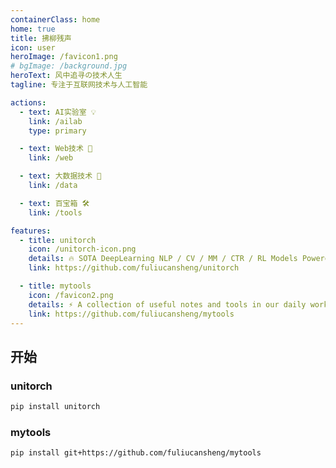```yaml
---
containerClass: home
home: true
title: 拂柳残声
icon: user
heroImage: /favicon1.png
# bgImage: /background.jpg
heroText: 风中追寻の技术人生
tagline: 专注于互联网技术与人工智能

actions:
  - text: AI实验室 💡
    link: /ailab
    type: primary

  - text: Web技术 📖
    link: /web

  - text: 大数据技术 📖
    link: /data

  - text: 百宝箱 🛠
    link: /tools

features:
  - title: unitorch
    icon: /unitorch-icon.png
    details: 🔥 SOTA DeepLearning NLP / CV / MM / CTR / RL Models Powered By PyTorch.
    link: https://github.com/fuliucansheng/unitorch

  - title: mytools
    icon: /favicon2.png
    details: ⚡ A collection of useful notes and tools in our daily work and personal life.
    link: https://github.com/fuliucansheng/mytools
---
```


## 开始

### unitorch

```bash
pip install unitorch
```

### mytools

```bash
pip install git+https://github.com/fuliucansheng/mytools
```
